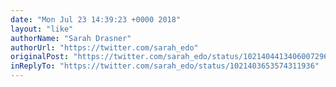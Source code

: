 ```yaml
---
date: "Mon Jul 23 14:39:23 +0000 2018"
layout: "like"
authorName: "Sarah Drasner"
authorUrl: "https://twitter.com/sarah_edo"
originalPost: "https://twitter.com/sarah_edo/status/1021404413406007296"
inReplyTo: "https://twitter.com/sarah_edo/status/1021403653574311936"
---
```

